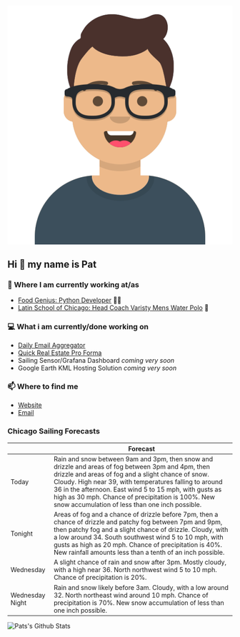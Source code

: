 [![Social banner for p-j-falconer](https://raw.githubusercontent.com/P-J-FALCONER/P-J-FALCONER/master/assets/avataaars.svg)](https://patfalconer.com/)
## Hi :wave: my name is Pat

### 💼 Where I am currently working at/as
- [Food Genius: Python Developer](https://getfoodgenius.com/) 🍔🐍
- [Latin School of Chicago: Head Coach Varisty Mens Water Polo](https://www.latinschool.org/) 🤽


### 💻 What i am currently/done working on
 - [Daily Email Aggregator](https://github.com/P-J-FALCONER/dott_daily_mail)
 - [Quick Real Estate Pro Forma](https://github.com/P-J-FALCONER/henry)
 - Sailing Sensor/Grafana Dashboard *coming very soon*
 - Google Earth KML Hosting Solution *coming very soon*

### 📫 Where to find me
 - [Website](https://patfalconer.com/)
 - [Email](mailto:patrick.j.falconer@gmail.com)


### Chicago Sailing Forecasts
|   | Forecast  |
|---|---|
| Today | Rain and snow between 9am and 3pm, then snow and drizzle and areas of fog between 3pm and 4pm, then drizzle and areas of fog and a slight chance of snow. Cloudy. High near 39, with temperatures falling to around 36 in the afternoon. East wind 5 to 15 mph, with gusts as high as 30 mph. Chance of precipitation is 100%. New snow accumulation of less than one inch possible. |
| Tonight | Areas of fog and a chance of drizzle before 7pm, then a chance of drizzle and patchy fog between 7pm and 9pm, then patchy fog and a slight chance of drizzle. Cloudy, with a low around 34. South southwest wind 5 to 10 mph, with gusts as high as 20 mph. Chance of precipitation is 40%. New rainfall amounts less than a tenth of an inch possible. |
| Wednesday | A slight chance of rain and snow after 3pm. Mostly cloudy, with a high near 36. North northwest wind 5 to 10 mph. Chance of precipitation is 20%. |
| Wednesday Night | Rain and snow likely before 3am. Cloudy, with a low around 32. North northeast wind around 10 mph. Chance of precipitation is 70%. New snow accumulation of less than one inch possible. |

![Pats's Github Stats](https://github-readme-stats.vercel.app/api?username=p-j-falconer&show_icons=true&theme=radical)
